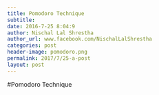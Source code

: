 ```yaml
---
title: Pomodoro Technique
subtitle: 
date: 2016-7-25 8:04:9
author: Nischal Lal Shrestha
author_url: www.facebook.com/NischalLalShrestha
categories: post
header-image: pomodoro.png
permalink: 2017/7/25-a-post
layout: post
---
```


#Pomodoro Technique
